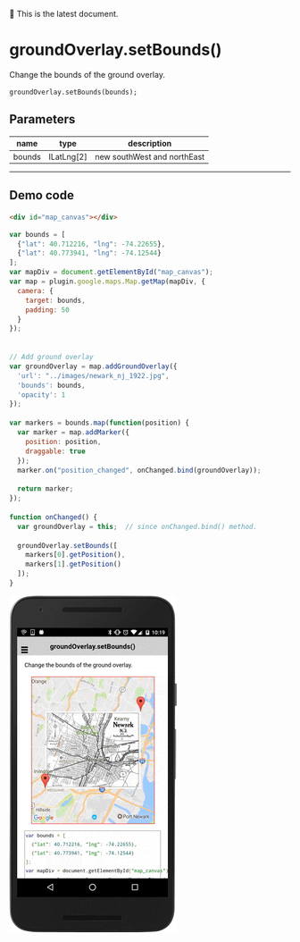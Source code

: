 :green_heart: This is the latest document.

# groundOverlay.setBounds()

Change the bounds of the ground overlay.

```
groundOverlay.setBounds(bounds);
```


## Parameters

name           | type          | description
---------------|---------------|---------------------------------------
bounds         | ILatLng[2]    | new southWest and northEast
-----------------------------------------------------------------------


## Demo code

```html
<div id="map_canvas"></div>
```

```js
var bounds = [
  {"lat": 40.712216, "lng": -74.22655},
  {"lat": 40.773941, "lng": -74.12544}
];
var mapDiv = document.getElementById("map_canvas");
var map = plugin.google.maps.Map.getMap(mapDiv, {
  camera: {
    target: bounds,
    padding: 50
  }
});


// Add ground overlay
var groundOverlay = map.addGroundOverlay({
  'url': "../images/newark_nj_1922.jpg",
  'bounds': bounds,
  'opacity': 1
});

var markers = bounds.map(function(position) {
  var marker = map.addMarker({
    position: position,
    draggable: true
  });
  marker.on("position_changed", onChanged.bind(groundOverlay));

  return marker;
});

function onChanged() {
  var groundOverlay = this;  // since onChanged.bind() method.

  groundOverlay.setBounds([
    markers[0].getPosition(),
    markers[1].getPosition()
  ]);
}
```

![](image.gif)
